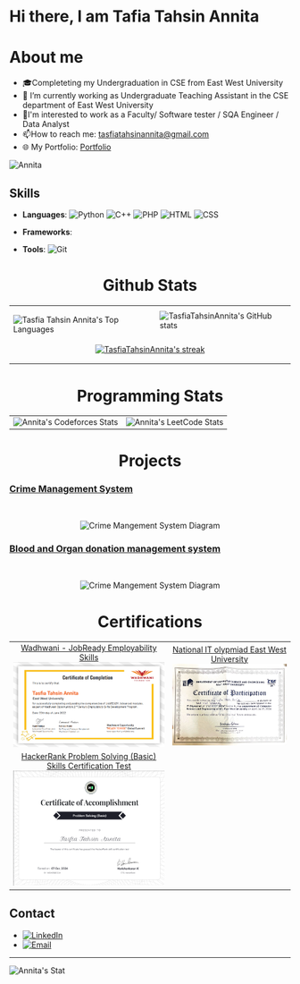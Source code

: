 # Hi there, I am Tafia Tahsin Annita

# About me

- 🎓Completeting my Undergraduation in CSE from East West University
- 💼 I’m currently working as Undergraduate Teaching Assistant in the CSE department of East West University
- 👯I'm interested to work as a Faculty/ Software tester / SQA Engineer / Data Analyst
- 📫How to reach me: tasfiatahsinannita@gmail.com
- 🌐 My Portfolio: <a href="https://tasfiatahsinannita.github.io/Portfolio/">Portfolio</a>

<div>
  <p align="left"> <img src="https://komarev.com/ghpvc/?username=TasfiaTahsinAnnita&label=Profile%20views&color=0e75b6&style=flat" alt="Annita" /> </p>
</div>

## Skills

- **Languages**: ![Python](https://img.shields.io/badge/-Python-000?&logo=Python)  ![C++](https://img.shields.io/badge/-C++-000?&logo=C%2B%2B)  ![PHP](https://img.shields.io/badge/-PHP-000?&logo=PHP)  ![HTML](https://img.shields.io/badge/-HTML5-000?&logo=HTML5)  ![CSS](https://img.shields.io/badge/-CSS3-000?&logo=CSS3)

- **Frameworks**: 
- **Tools**: ![Git](https://img.shields.io/badge/-Git-000?&logo=Git) 



<h1 align="center">Github Stats</h1>
<div align="center">
  <table>
    <tr>
      <td>
        <p>
          <img align="left" src="https://github-readme-stats.vercel.app/api/top-langs?username=TasfiaTahsinAnnita&show_icons=true&locale=en&layout=compact&theme=midnight-purple" alt="Tasfia Tahsin Annita's Top Languages" />
        </p>
      </td>
      <td>
        <img src="https://github-readme-stats.vercel.app/api?username=TasfiaTahsinAnnita&theme=midnight-purple" alt="TasfiaTahsinAnnita's GitHub stats" />
      </td>
    </tr>
    <tr>
      <td colspan="2" align="center">
        <p align="center">
          <a href="https://github.com/TasfiaTahsinAnnita/github-readme-streak-stats">
            <img title="🔥 Get streak stats for your profile at git.io/streak-stats" alt="TasfiaTahsinAnnita's streak" src="https://github-readme-streak-stats.herokuapp.com/?user=TasfiaTahsinAnnita&theme=midnight-purple&hide_border=true&stroke=0000&background=060A0CD0" />
          </a>
        </p>
      </td>
    </tr>
    
  </table>
</div>


<h1 align="center">Programming Stats</h1>
    <table align="center">
        <tr>
            <td>
                <div align="center">
                    <img src="https://codeforces-readme-stats.vercel.app/api/card?username=_AthinA_&theme=highcontrast" alt="Annita's Codeforces Stats">
                </div>
            </td>
            <td>
                <div align="center">
                    <img src="https://leetcard.jacoblin.cool/TasfiaTahsinAnnita?theme=transparent" alt="Annita's LeetCode Stats">
                </div>
            </td>
        </tr>
    </table>

<h1 align="center">Projects</h1>

### [Crime Management System](https://github.com/Glkibria/Crime_Management_System)
<br>
<p align="center">
  <img src="https://github.com/Glkibria/Crime_Management_System/blob/main/Crime_Management_System_Poster.jpg" alt="Crime Mangement System Diagram" width="700" />
</p>

### [Blood and Organ donation management system](https://github.com/TasfiaTahsinAnnita/Blood-and-Organ-Donation-Management-System.git)
<br>
<p align="center">
  <img src="https://github.com/TasfiaTahsinAnnita/Blood-and-Organ-Donation-Management-System/blob/master/image/4.jpg" alt="Crime Mangement System Diagram" width="700" />
</p>

<!-- ### [Another Project](https://github.com/your-username/another-project)
![Project Image](https://github.com/your-username/another-project/blob/main/screenshot.png)

Brief description of the project. What does it do? What technologies were used? -->
<h1 align="center">Certifications</h1>

<table>
  <tr>
    <td>
      <div align="center">
        <a href="#">
          <div>Wadhwani - JobReady Employability Skills </div>
          <img src="image/wadwani.png" alt="wadhwani" width="300"/>
        </a>
      </div>
    </td>
    <td>
      <div align="center">
        <a href="#">
          <div> National IT olypmiad East West University  </div>
          <img src="image/itcertificate.png" alt="wadhwani" width="300"/>
        </a>
      </div>
    </td>
    
  </tr>
  
  <tr>
    <td>
      <div align="center">
        <a href="https://www.hackerrank.com/certificates/iframe/1439435bfc06">
          <div>HackerRank Problem Solving (Basic) Skills Certification Test</div>
          <img src="image/Hackerrankbasic.png" alt="Problem Solving Basic" width="300"/>
        </a>
      </div>
    </td>
    <td>
    </td>
  </tr>
</table>


## Contact

- [![LinkedIn](https://img.shields.io/badge/-LinkedIn-000?&logo=LinkedIn)](https://www.linkedin.com/in/tasfiatahsinannita)
- [![Email](https://img.shields.io/badge/-Email-000?&logo=Gmail)](mailto:tasfiatahsinannita@gmail.com)
---

<div position="center">
  <p align="left"> <img src="https://github-profile-trophy.vercel.app/?username=TasfiaTahsinAnnita" alt="Annita's Stat" /></a> </p>
</div>

